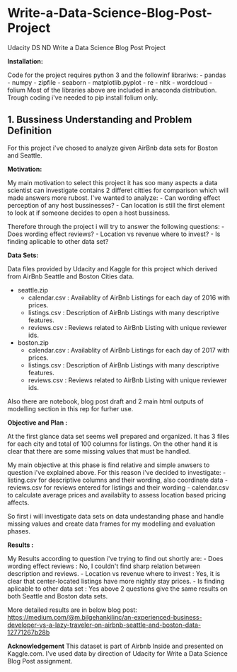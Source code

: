 # Write-a-Data-Science-Blog-Post-Project
Udacity DS ND Write a Data Science Blog Post Project

**Installation:**

Code for the project requires python 3 and the followinf librariws:
    - pandas
    - numpy
    - zipfile
    - seaborn
    - matplotlib.pyplot
    - re
    - nltk
    - wordcloud
    - folium
Most of the libraries above are included in anaconda distribution. Trough coding i've needed to pip install folium only.

## 1. Bussiness Understanding and Problem Definition
For this project i've chosed to analyze given AirBnb data sets for Boston and Seattle.

**Motivation:**

My main motivation to select this project it has soo many aspects a data scientist can investigate
contains 2 differet citties for comparison which will made answers more rubost.
I've wanted to analyze:
    - Can wording effect perception of any host bussinesses?
    - Can location is still the first element to look at if someone decides to open a host bussiness. 

Therefore through the project i will try to answer the following questions:
    - Does wording effect reviews?
    - Location vs revenue where to invest?
    - Is finding aplicable to other data set?

**Data Sets:**

Data files provided by Udacity and Kaggle for this project which derived from AirBnb Seattle and Boston Cities data.
- seattle.zip
    - calendar.csv : Availablity of AirBnb Listings for each day of 2016 with prices.
    - listings.csv : Description of AirBnb Listings with many descriptive features.
    - reviews.csv : Reviews related to AirBnb Listing with unique reviewer ids.
- boston.zip
    - calendar.csv : Availablity of AirBnb Listings for each day of 2017 with prices.
    - listings.csv : Description of AirBnb Listings with many descriptive features.
    - reviews.csv : Reviews related to AirBnb Listing with unique reviewer ids.

Also there are notebook, blog post draft and 2 main html outputs of modelling section in this rep for furher use.

**Objective and Plan :**

At the first glance data set seems well prepared and organized. It has 3 files for each city and total of 100 columns for listings. On the other hand it is clear that there are some missing values that must be handled.

My main objective at this phase is find relative and simple anwsers to question i've explained above. For this reason i've decided to investigate:
    - listing.csv for descriptive columns and their wording, also coordinate data
    - reviews.csv for reviews entered for listings and their wording
    - calendar.csv to calculate average prices and availablity to assess location based pricing affects.

So first i will investigate data sets on data undestanding phase and handle missing values and create data frames for my modelling and evaluation phases. 

**Results :**

My Results according to question i've trying to find out shortly are:
    - Does wording effect reviews : No, I couldn't find sharp relation between description and reviews.
    - Location vs revenue where to invest : Yes, it is clear that center-located listings have more nightly stay prices.
    - Is finding aplicable to other data set : Yes above 2 questions give the same results on both Seattle and Boston data sets.

More detailed results are in below blog post:
https://medium.com/@m.bilgehankilinc/an-experienced-business-developer-vs-a-lazy-traveler-on-airbnb-seattle-and-boston-data-12771267b28b

**Acknowledgement**
This dataset is part of Airbnb Inside and presented on Kaggle.com. I've used data by direction of Udacity for Write a Data Science Blog Post assignment.

